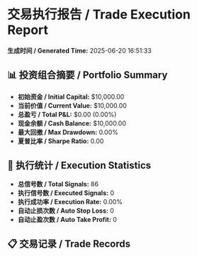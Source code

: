 # 交易执行报告 / Trade Execution Report

**生成时间 / Generated Time:** 2025-06-20 16:51:33

## 📊 投资组合摘要 / Portfolio Summary

- **初始资金 / Initial Capital:** $10,000.00
- **当前价值 / Current Value:** $10,000.00
- **总盈亏 / Total P&L:** $0.00 (0.00%)
- **现金余额 / Cash Balance:** $10,000.00
- **最大回撤 / Max Drawdown:** 0.00%
- **夏普比率 / Sharpe Ratio:** 0.00

## 🎯 执行统计 / Execution Statistics

- **总信号数 / Total Signals:** 86
- **执行信号数 / Executed Signals:** 0
- **执行成功率 / Execution Rate:** 0.00%
- **自动止损次数 / Auto Stop Loss:** 0
- **自动止盈次数 / Auto Take Profit:** 0

## 📋 交易记录 / Trade Records

